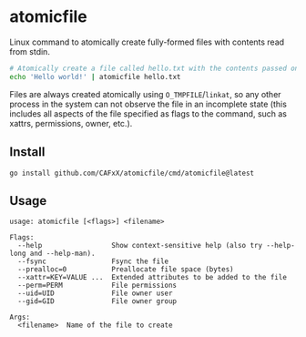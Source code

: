# atomicfile

Linux command to atomically create fully-formed files with contents read from stdin.

```sh
# Atomically create a file called hello.txt with the contents passed on stdin
echo 'Hello world!' | atomicfile hello.txt
```

Files are always created atomically using `O_TMPFILE`/`linkat`, so any other process
in the system can not observe the file in an incomplete state (this includes all
aspects of the file specified as flags to the command, such as xattrs, permissions,
owner, etc.).

## Install

```
go install github.com/CAFxX/atomicfile/cmd/atomicfile@latest
```

## Usage

```
usage: atomicfile [<flags>] <filename>

Flags:
  --help                 Show context-sensitive help (also try --help-long and --help-man).
  --fsync                Fsync the file
  --prealloc=0           Preallocate file space (bytes)
  --xattr=KEY=VALUE ...  Extended attributes to be added to the file
  --perm=PERM            File permissions
  --uid=UID              File owner user
  --gid=GID              File owner group

Args:
  <filename>  Name of the file to create
```
